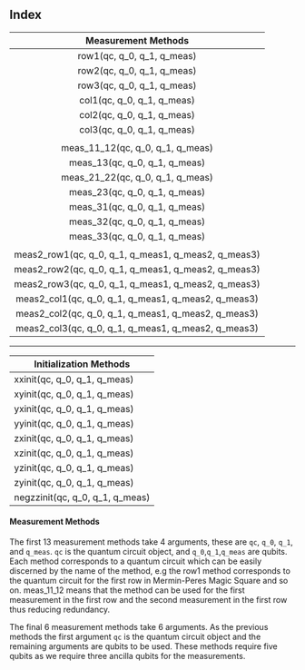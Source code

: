 ## Index

|                     Measurement Methods                 |
|:---------------------------------------------------:|
|              row1(qc, q_0, q_1, q_meas)             |
|              row2(qc, q_0, q_1, q_meas)             |
|              row3(qc, q_0, q_1, q_meas)             |
|              col1(qc, q_0, q_1, q_meas)             |
|              col2(qc, q_0, q_1, q_meas)             |
|              col3(qc, q_0, q_1, q_meas)             |
|                                                     |
|           meas_11_12(qc, q_0, q_1, q_meas)          |
|            meas_13(qc, q_0, q_1, q_meas)            |
|           meas_21_22(qc, q_0, q_1, q_meas)          |
|            meas_23(qc, q_0, q_1, q_meas)            |
|            meas_31(qc, q_0, q_1, q_meas)            |
|            meas_32(qc, q_0, q_1, q_meas)            |
|            meas_33(qc, q_0, q_1, q_meas)            |
|                                                     |
| meas2_row1(qc, q_0, q_1, q_meas1, q_meas2, q_meas3) |
| meas2_row2(qc, q_0, q_1, q_meas1, q_meas2, q_meas3) |
| meas2_row3(qc, q_0, q_1, q_meas1, q_meas2, q_meas3) |
| meas2_col1(qc, q_0, q_1, q_meas1, q_meas2, q_meas3) |
| meas2_col2(qc, q_0, q_1, q_meas1, q_meas2, q_meas3) |
| meas2_col3(qc, q_0, q_1, q_meas1, q_meas2, q_meas3) |

------
| Initialization Methods                                    |
|------------------------------------------------------|
| xxinit(qc, q_0, q_1, q_meas)                         |
| xyinit(qc, q_0, q_1, q_meas)                         |
| yxinit(qc, q_0, q_1, q_meas)                         |
| yyinit(qc, q_0, q_1, q_meas)                         |
| zxinit(qc, q_0, q_1, q_meas)                         |
| xzinit(qc, q_0, q_1, q_meas)                         |
| yzinit(qc, q_0, q_1, q_meas)                         |
| zyinit(qc, q_0, q_1, q_meas)                                                     |
| negzzinit(qc, q_0, q_1, q_meas)                                                      |
 
 
#### Measurement Methods

The first 13 measurement methods take 4 arguments, these are `qc`, `q_0`, `q_1`, and `q_meas`. `qc` is the quantum circuit object, and `q_0`,`q_1`,`q_meas` are qubits. Each method corresponds to a quantum circuit which can be easily discerned by the name of the method, e.g the row1 method corresponds to the quantum circuit for the first row in Mermin-Peres Magic Square and so on. meas_11_12 means that the method can be used for the first measurement in the first row and the second measurement in the first row thus reducing redundancy. 

The final 6 measurement methods take 6 arguments. As the previous methods the first argument `qc` is the quantum circuit object and the remaining arguments are qubits to be used. These methods require five qubits as we require three ancilla qubits for the measurements. 
